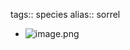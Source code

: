 tags:: species
alias:: sorrel

- ![image.png](https://peach-geographical-bat-397.mypinata.cloud/ipfs/Qmeyx3HM6nxuc7FHAv1VHc9gD1dpun15czWJWpdnrEkRCq)